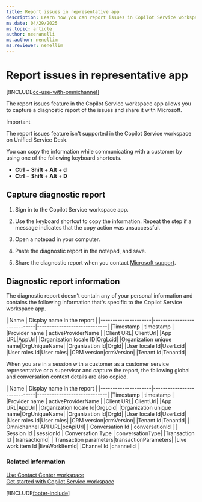 ```yaml
---
title: Report issues in representative app
description: Learn how you can report issues in Copilot Service workspace when you raise a support ticket with Microsoft.
ms.date: 04/29/2025
ms.topic: article
author: neeranelli
ms.author: nenellim
ms.reviewer: nenellim
---
```


# Report issues in representative app

[!INCLUDE[cc-use-with-omnichannel](../../includes/cc-use-with-omnichannel.md)]

The report issues feature in the Copilot Service workspace app allows you to capture a diagnostic report of the issues and share it with Microsoft.

> [!IMPORTANT]
> The report issues feature isn't supported in the Copilot Service workspace on Unified Service Desk.

You can copy the information while communicating with a customer by using one of the following keyboard shortcuts.

- **Ctrl** + **Shift** + **Alt** + **d**
- **Ctrl** + **Shift** + **Alt** + **D**

## Capture diagnostic report

1. Sign in to the Copilot Service workspace app.

2. Use the keyboard shortcut to copy the information. Repeat the step if a message indicates that the copy action was unsuccessful.

3. Open a notepad in your computer.

4. Paste the diagnostic report in the notepad, and save.

5. Share the diagnostic report when you contact [Microsoft support](/power-platform/admin/get-help-support).

## Diagnostic report information

The diagnostic report doesn't contain any of your personal information and contains the following information that's specific to the Copilot Service workspace app.

| Name | Display name in the report |
|---------------------|-----------------------------|-----------------------------|
|Timestamp | timestamp |
|Provider name | activeProviderName |
|Client URL| ClientUrl| 
|App URL|AppUrl| 
|Organization locale ID|OrgLcid| 
|Organization unique name|OrgUniqueName| 
|Organization Id|OrgId| 
|User locale Id|UserLcid|
|User roles Id|User roles|
|CRM version|crmVersion|
|Tenant Id|TenantId|

When you are in a session with a customer as a customer service representative or a supervisor and capture the report, the following global and conversation context details are also copied.

| Name | Display name in the report |
|---------------------|-----------------------------|-----------------------------|
|Timestamp | timestamp |
|Provider name | activeProviderName |
|Client URL| ClientUrl| 
|App URL|AppUrl|
|Organization locale Id|OrgLcid|
|Organization unique name|OrgUniqueName|
|Organization Id|OrgId| 
|User locale Id|UserLcid|
|User roles Id|User roles|
|CRM version|crmVersion|
|Tenant Id|TenantId|
| Omnichannel API URL|ocApiUrl|
| Conversation Id | conversationId |
| Session Id | sessionId
| Conversation Type | conversationType|
|Transaction Id | transactionId|
| Transaction parameters|transactionParameters|
|Live work item Id |liveWorkItemId|
|Channel Id |channelId |

### Related information

[Use Contact Center workspace](/dynamics365/contact-center/use/ccw-overview)  
[Get started with Copilot Service workspace](../implement/csw-overview.md)  

[!INCLUDE[footer-include](../../includes/footer-banner.md)]
